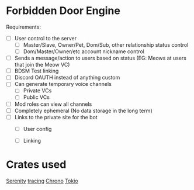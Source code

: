 ﻿# Forbidden Door Engine


Requirements:
- [ ] User control to the server
  - [ ] Master/Slave, Owner/Pet, Dom/Sub, other relationship status control
  - [ ] Dom/Master/Owner/etc account nickname control
- [ ] Sends a message/action to users based on status (EG: Meows at users that join the Meow VC)
- [ ] BDSM Test linking
- [ ] Discord OAUTH instead of anything custom
- [ ] Can generate temporary voice channels
    - [ ] Private VCs
    - [ ] Public VCs
- [ ] Mod roles can view all channels
- [ ] Completely ephemeral (No data storage in the long term)
- [ ] Links to the private site for the bot 
  - [ ] User config
  - [ ] Linking


[//]: ![Flowchart](Images/Flowchart.jpg)

# Crates used
[Serenity](https://crates.io/crates/serenity)
[tracing](https://crates.io/crates/tracing)
[Chrono](https://crates.io/crates/chrono)
[Tokio](https://crates.io/crates/tokio)